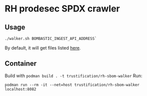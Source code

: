 # RH prodesec SPDX crawler

## Usage
```shell
./walker.sh BOMBASTIC_INGEST_API_ADDRESS`
```

By default, it will get files listed [here](https://access.redhat.com/security/data/sbom/beta/index.txt).


## Container

Build with `podman build . -t trustification/rh-sbom-walker`
Run: 
```sehll
podman run --rm -it --net=host trustification/rh-sbom-walker localhost:8082
```
